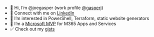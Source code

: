 - 👋 Hi, I’m @joegasper (work profile [@gasperj](https://github.com/gasperj/))
- 🔗 Connect with me on [LinkedIn](https://www.linkedin.com/in/joegasper/)
- 👀 I’m interested in PowerShell, Terraform, static website generators
- 🌱 I’m a [Microsoft MVP](https://mvp.microsoft.com/en-us/PublicProfile/5004957) for M365 Apps and Services
- ✅ Check out my [gists](https://gist.github.com/joegasper)
